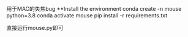 用于MAC的失焦bug
**Install the environment
conda create -n mouse python=3.8
conda activate mouse
pip install -r requirements.txt

直接运行mouse.py即可
